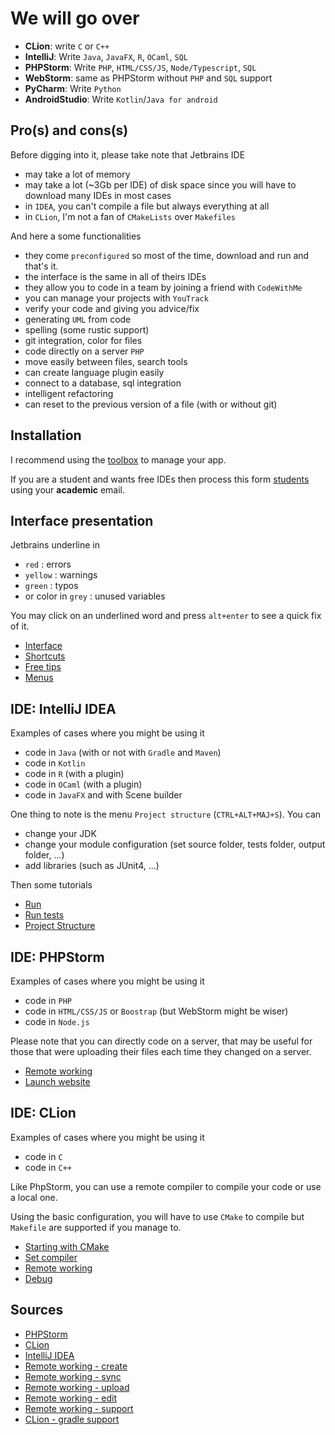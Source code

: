 # We will go over

* **CLion**: write `C` or `C++`
* **IntelliJ**: Write ``Java``, `JavaFX`, `R`, `OCaml`, `SQL`
* **PHPStorm**: Write ``PHP``, `HTML/CSS/JS`, `Node/Typescript`, `SQL`
* **WebStorm**: same as PHPStorm without ``PHP`` and `SQL` support
* **PyCharm**: Write ``Python``
* **AndroidStudio**: Write ``Kotlin``/`Java for android`

<div class="sr"></div>

## Pro(s) and cons(s)

Before digging into it, please take note that Jetbrains
IDE

* may take a lot of memory
* may take a lot (~3Gb per IDE) of disk space since you will
  have to download many IDEs in most cases
* in ``IDEA``, you can't compile a file but always everything at all
* in ``CLion``, I'm not a fan of `CMakeLists` over `Makefiles`

And here a some functionalities

* they come ``preconfigured`` so most of the time,
  download and run and that's it.
* the interface is the same in all of theirs IDEs
* they allow you to code in a team by joining a friend
  with ``CodeWithMe``
* you can manage your projects with ``YouTrack``
* verify your code and giving you advice/fix
* generating ``UML`` from code
* spelling (some rustic support)
* git integration, color for files
* code directly on a server `PHP` 
* move easily between files, search tools
* can create language plugin easily
* connect to a database, sql integration
* intelligent refactoring
* can reset to the previous version of a file
  (with or without git)

<div class="sl"></div>

## Installation

I recommend using the
[toolbox](https://www.jetbrains.com/toolbox-app/)
to manage your app.

If you are a student and wants free IDEs then process
this form
[students](https://www.jetbrains.com/shop/eform/students)
using your **academic** email.

<div class="sr"></div>

## Interface presentation

Jetbrains underline in

* ``red`` : errors
* ``yellow`` : warnings
* ``green`` : typos
* or color in ``grey`` : unused variables

You may click on an underlined word and press ``alt+enter``
to see a quick fix of it. 

* [Interface](presentation/interface.md)
* [Shortcuts](presentation/shortcuts.md)
* [Free tips](presentation/tips.md)
* [Menus](presentation/menus.md)

<div class="sl"></div>

## IDE: IntelliJ IDEA

Examples of cases where you might be using it

* code in ``Java`` (with or not with `Gradle` and `Maven`)
* code in ``Kotlin``
* code in ``R`` (with a plugin)
* code in ``OCaml`` (with a plugin)
* code in ``JavaFX`` and with Scene builder

One thing to note is the menu `Project structure`
(`CTRL+ALT+MAJ+S`). You can 

* change your JDK
* change your module configuration (set source folder, tests folder, output folder, ...)
* add libraries (such as JUnit4, ...)

Then some tutorials

* [Run](idea/run.md)
* [Run tests](idea/tests.md)
* [Project Structure](idea/project-structure.md)

<div class="sr"></div>

## IDE: PHPStorm

Examples of cases where you might be using it

* code in ``PHP``
* code in ``HTML/CSS/JS`` or ``Boostrap`` (but WebStorm might be wiser)
* code in ``Node.js``

Please note that you can directly code on a server, that may be useful
for those that were uploading their files each time they changed
on a server.

* [Remote working](phpstorm/remote.md)
* [Launch website](phpstorm/start.md)

<div class="sl"></div>

## IDE: CLion

Examples of cases where you might be using it

* code in ``C``
* code in ``C++``

Like PhpStorm, you can use a remote compiler to compile your code
or use a local one.

Using the basic configuration, you will have to use 
``CMake`` to compile but `Makefile` are supported if you
manage to.

* [Starting with CMake](clion/cmake.md)
* [Set compiler](clion/compiler.md)
* [Remote working](clion/remote.md)
* [Debug](clion/debug.md)

<div class="sr"></div>

## Sources

* [PHPStorm](https://www.jetbrains.com/help/phpstorm/quick-start-guide-phpstorm.html)
* [CLion](https://www.jetbrains.com/help/clion/installation-guide.html)
* [IntelliJ IDEA](https://www.jetbrains.com/help/idea/discover-intellij-idea.html)
* [Remote working - create](https://www.jetbrains.com/help/phpstorm/creating-a-remote-server-configuration.html)
* [Remote working - sync](https://www.jetbrains.com/help/phpstorm/configuring-synchronization-with-a-remote-host.html#server-access-config)
* [Remote working - upload](https://www.jetbrains.com/help/phpstorm/uploading-and-downloading-files.html#automaticUploadOnUpdate)
* [Remote working - edit](https://www.jetbrains.com/help/clion/editing-individual-files-on-remote-hosts.html)
* [Remote working - support](https://www.jetbrains.com/help/clion/remote-projects-support.html)
* [CLion - gradle support](https://www.jetbrains.com/help/clion/gradle-support.html#gradle-config)
